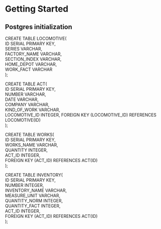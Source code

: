 # Getting Started
## Postgres initialization  

CREATE TABLE LOCOMOTIVE(  
ID SERIAL PRIMARY KEY,  
SERIES VARCHAR,  
FACTORY_NAME VARCHAR,  
SECTION_INDEX VARCHAR,  
HOME_DEPOT VARCHAR,  
WORK_FACT VARCHAR  
);

CREATE TABLE ACT(  
ID SERIAL PRIMARY KEY,  
NUMBER VARCHAR,  
DATE VARCHAR,  
COMPANY VARCHAR,  
KIND_OF_WORK VARCHAR,  
LOCOMOTIVE_ID INTEGER,
FOREIGN KEY (LOCOMOTIVE_ID) REFERENCES LOCOMOTIVE(ID)  
);

CREATE TABLE WORKS(  
ID SERIAL PRIMARY KEY,  
WORKS_NAME VARCHAR,  
QUANTITY INTEGER,  
ACT_ID INTEGER,  
FOREIGN KEY (ACT_ID) REFERENCES ACT(ID)  
);

CREATE TABLE INVENTORY(  
ID SERIAL PRIMARY KEY,  
NUMBER INTEGER,  
INVENTORY_NAME VARCHAR,  
MEASURE_UNIT VARCHAR,  
QUANTITY_NORM INTEGER,  
QUANTITY_FACT INTEGER,  
ACT_ID INTEGER,  
FOREIGN KEY (ACT_ID) REFERENCES ACT(ID)  
);  

